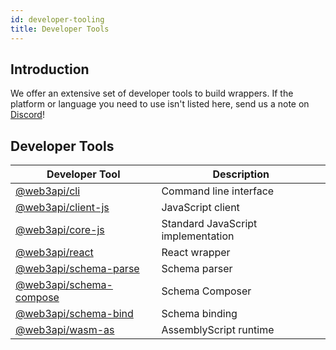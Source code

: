 ```yaml
---
id: developer-tooling
title: Developer Tools
---
```


## **Introduction**

We offer an extensive set of developer tools to build wrappers. If the platform or language you need to use isn't listed here, send us a note on [Discord](https://discord.com/invite/Z5m88a5qWu)!

## **Developer Tools**

| Developer Tool                                                                   | Description                        |
| -------------------------------------------------------------------------------- | ---------------------------------- |
| [@web3api/cli](https://www.npmjs.com/package/@web3api/cli)                       | Command line interface             |
| [@web3api/client-js](https://www.npmjs.com/package/@web3api/client-js)           | JavaScript client                  |
| [@web3api/core-js](https://www.npmjs.com/package/@web3api/core-js)               | Standard JavaScript implementation |
| [@web3api/react](https://www.npmjs.com/package/@web3api/react)                   | React wrapper                      |
| [@web3api/schema-parse](https://www.npmjs.com/package/@web3api/schema-parse)     | Schema parser                      |
| [@web3api/schema-compose](https://www.npmjs.com/package/@web3api/schema-compose) | Schema Composer                    |
| [@web3api/schema-bind](https://www.npmjs.com/package/@web3api/schema-bind)       | Schema binding                     |
| [@web3api/wasm-as](https://www.npmjs.com/package/@web3api/wasm-as)               | AssemblyScript runtime             |
